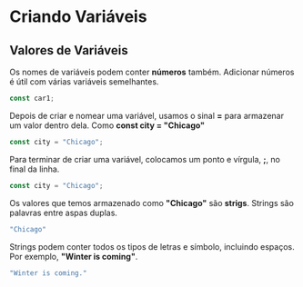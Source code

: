 # Criando Variáveis

## Valores de Variáveis

Os nomes de variáveis podem conter **números** também. Adicionar números é útil com várias variáveis semelhantes.

```js
const car1;
```

Depois de criar e nomear uma variável, usamos o sinal **=** para armazenar um valor dentro dela. Como **const city = "Chicago"**

```js
const city = "Chicago";
```
Para terminar de criar uma variável, colocamos um ponto e vírgula, **;**, no final da linha.

```js
const city = "Chicago";
```
Os valores que temos armazenado como **"Chicago"** são **strigs**. Strings são palavras entre aspas duplas.

```js
"Chicago"
```

Strings podem conter todos os tipos de letras e símbolo, incluindo espaços. Por exemplo, **"Winter is coming"**.

```js
"Winter is coming."
```